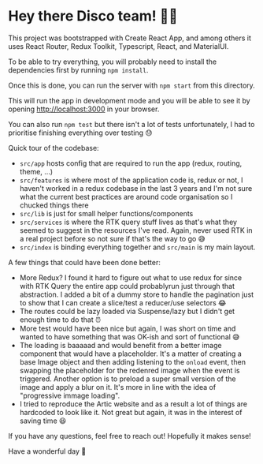 # Hey there Disco team! 👋🏼

This project was bootstrapped with Create React App, and among others it uses
React Router, Redux Toolkit, Typescript, React, and MaterialUI.

To be able to try everything, you will probably need to install the
dependencies first by running `npm install`.

Once this is done, you can run the server with `npm start` from this directory.

This will run the app in development mode and you will be able to see it by
opening [http://localhost:3000](http://localhost:3000) in your browser.

You can also run `npm test` but there isn't a lot of tests unfortunately, I
had to prioritise finishing everything over testing 😓

Quick tour of the codebase:

- `src/app` hosts config that are required to run the app (redux, routing, theme,
...)
- `src/features` is where most of the application code is, redux or not, I haven't
worked in a redux  codebase in the last 3 years and I'm not sure what the current
best practices are around code organisation so I chucked things there
- `src/lib` is just for small helper functions/components
- `src/services` is where the RTK query stuff lives as that's what they seemed to suggest
in the resources I've read. Again, never used RTK in a real project before so not
sure if that's the way to go 😅
- `src/index` is binding everything together and `src/main` is my main layout.

A few things that could have been done better:

- More Redux? I found it hard to figure out what to use redux for since with
RTK Query the entire app could probablyrun just through that abstraction. I
added a bit of a dummy store to handle the pagination just to show that I can
create a slice/test a reducer/use selectors 😂
- The routes could be lazy loaded via Suspense/lazy but I didn't get enough
time to do that ⏰️
- More test would have been nice but again, I was short on time and wanted to
have something that was OK-ish and sort of functional 😅
- The loading is baaaaad and would benefit from a better image component that
would have a placeholder. It's a matter of creating a base Image object and
then adding listening to the `onload` event, then swapping the placeholder
for the redenred image when the event is triggered. Another option is to
preload a super small version of the image and apply a blur on it. It's more
in line with the idea of "progressive immage loading".
- I tried to reproduce the Artic website and as a result a lot of things are
hardcoded to look like it. Not great but again, it was in the interest of
saving time 😆

If you have any questions, feel free to reach out! Hopefully it makes sense!

Have a wonderful day 🌈